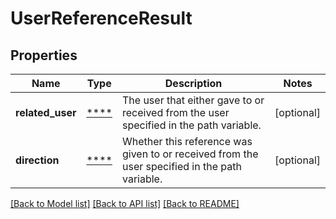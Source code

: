 # UserReferenceResult

## Properties
Name | Type | Description | Notes
------------ | ------------- | ------------- | -------------
**related_user** | [****](.md) | The user that either gave to or received from the user specified in the path variable. | [optional] 
**direction** | [****](.md) | Whether this reference was given to or received from the user specified in the path variable. | [optional] 

[[Back to Model list]](../../README.md#documentation-for-models) [[Back to API list]](../../README.md#documentation-for-api-endpoints) [[Back to README]](../../README.md)

